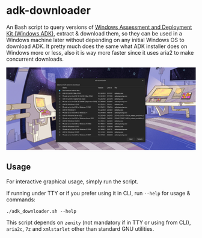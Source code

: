 # adk-downloader

An Bash script to query versions of [Windows Assessment and Deployment Kit (Windows ADK)](https://learn.microsoft.com/en-us/windows-hardware/get-started/adk-install), extract & download them, so they can be used in a Windows machine later without depending on any initial Windows OS to download ADK. It pretty much does the same what ADK installer does on Windows more or less, also it is way more faster since it uses aria2 to make concurrent downloads.

![](./image.png)

## Usage

For interactive graphical usage, simply run the script.

If running under TTY or if you prefer using it in CLI, run `--help` for usage & commands:

```
./adk_downloader.sh --help
```

This script depends on `zenity` (not mandatory if in TTY or using from CLI), `aria2c`, `7z` and `xmlstarlet` other than standard GNU utilities. 
